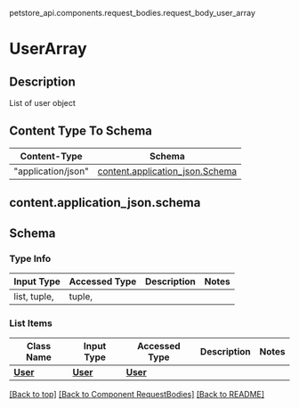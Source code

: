 petstore_api.components.request_bodies.request_body_user_array
# UserArray

## Description
List of user object

## Content Type To Schema
Content-Type | Schema
------------ | -------
"application/json" | [content.application_json.Schema](#contentapplication_jsonschema)

## <a id="application_jsonschema" >content.application_json.schema</a>

## Schema

### Type Info
Input Type | Accessed Type | Description | Notes
------------ | ------------- | ------------- | -------------
list, tuple,  | tuple,  |  |

### List Items
Class Name | Input Type | Accessed Type | Description | Notes
------------- | ------------- | ------------- | ------------- | -------------
[**User**](../../components/schema/user.User.md) | [**User**](../../components/schema/user.User.md) | [**User**](../../components/schema/user.User.md) |  |

[[Back to top]](#top) [[Back to Component RequestBodies]](../../../README.md#Component-RequestBodies) [[Back to README]](../../../README.md)
